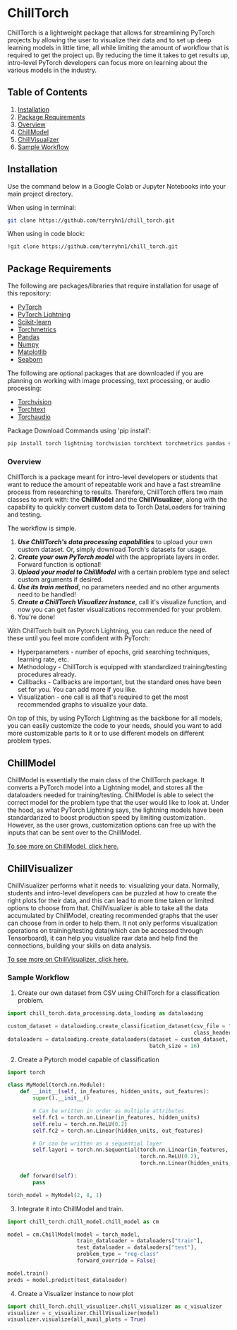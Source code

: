 # ChillTorch
ChillTorch is a lightweight package that allows for streamlining PyTorch projects by
allowing the user to visualize their data and to set up deep learning models in little time,
all while limiting the amount of workflow that is required to get the project up. By reducing
the time it takes to get results up, intro-level PyTorch developers can focus more on
learning about the various models in the industry.

## Table of Contents
1. [Installation](https://github.com/terryhn1/chill_torch#installation)
2. [Package Requirements](https://github.com/terryhn1/chill_torch#package-requirements)
3. [Overview](https://github.com/terryhn1/chill_torch#overview)
4. [ChillModel](https://github.com/terryhn1/chill_torch#chillmodel)
5. [ChillVisualizer](https://github.com/terryhn1/chill_torch#chillvisualizer)
6. [Sample Workflow](https://github.com/terryhn1/chill_torch#sample-workflow)

## Installation
Use the command below in a Google Colab or Jupyter Notebooks into your main project directory.

When using in terminal:
```bash
git clone https://github.com/terryhn1/chill_torch.git
```

When using in code block:
```bash
!git clone https://github.com/terryhn1/chill_torch.git
```

## Package Requirements
The following are packages/libraries that require installation for usage of this repository:
* [PyTorch](https://pytorch.org/)
* [PyTorch Lightning](https://lightning.ai/docs/pytorch/stable/)
* [Scikit-learn](https://scikit-learn.org/stable/)
* [Torchmetrics](https://torchmetrics.readthedocs.io/en/stable/)
* [Pandas](https://pandas.pydata.org/)
* [Numpy](https://numpy.org/)
* [Matplotlib](https://matplotlib.org/)
* [Seaborn](https://seaborn.pydata.org/)

The following are optional packages that are downloaded if you are planning on working with image processing, text processing, or audio processing:
* [Torchvision](https://pytorch.org/vision/stable/index.html)
* [Torchtext](https://pytorch.org/text/stable/index.html)
* [Torchaudio](https://pytorch.org/audio/stable/index.html)

Package Download Commands using 'pip install':
```bash
pip install torch lightning torchvision torchtext torchmetrics pandas scikit-learn matplotlib seaborn numpy 
```

### Overview
ChillTorch is a package meant for intro-level developers or students that want to reduce
the amount of repeatable work and have a fast streamline process from researching to results.
Therefore, ChillTorch offers two main classes to work with: the **ChillModel** and the **ChillVisualizer**,
along with the capability to quickly convert custom data to Torch DataLoaders for training and testing.

The workflow is simple.
1. ***Use ChillTorch's data processing capabilities*** to upload your own custom dataset. Or, simply download Torch's datasets for usage.
2. ***Create your own PyTorch model*** with the appropriate layers in order. Forward function is optional!
3. ***Upload your model to ChillModel*** with a certain problem type and select custom arguments if desired.
4. ***Use its train method***, no parameters needed and no other arguments need to be handled!
5. ***Create a ChillTorch Visualizer instance***, call it's visualize function, and now you can get faster visualizations recommended for your problem.
6. You're done!

With ChillTorch built on Pytorch Lightning, you can reduce the need of these until you feel more confident with PyTorch:
* Hyperparameters - number of epochs, grid searching techniques, learning rate, etc.
* Methodology - ChillTorch is equipped with standardized training/testing procedures already.
* Callbacks - Callbacks are important, but the standard ones have been set for you. You can add more if you like.
* Visualization - one call is all that's required to get the most recommended graphs to visualize your data.

On top of this, by using PyTorch Lightning as the backbone for all models, you can easily customize the code to your needs,
should you want to add more customizable parts to it or to use different models on different problem types.

## ChillModel
ChillModel is essentially the main class of the ChillTorch package. It converts a PyTorch model into a
Lightning model, and stores all the dataloaders needed for training/testing. ChillModel is able to select the
correct model for the problem type that the user would like to look at. Under the hood, as what PyTorch Lightning says,
the lightning models have been standardarized to boost production speed by limiting customization. However, as the user grows,
customization options can free up with the inputs that can be sent over to the ChillModel.

[To see more on ChillModel, click here.](https://github.com/terryhn1/chill_torch/chill_model)

## ChillVisualizer
ChillVisualizer performs what it needs to: visualizing your data. Normally, students and intro-level developers
can be puzzled at how to create the right plots for their data, and this can lead to more time taken or limited
options to choose from that. ChillVisualizer is able to take all the data accumulated by ChillModel, creating
recommended graphs that the user can choose from in order to help them. It not only performs visualization operations
on training/testing data(which can be accessed through Tensorboard), it can help you visualize raw data and help
find the connections, building your skills on data analysis.

[To see more on ChillVisualizer, click here.](https://github.com/terryhn1/chill_torch/chillvisualizer)

### Sample Workflow

1. Create our own dataset from CSV using ChillTorch for a classification problem.
```python
import chill_torch.data_processing.data_loading as dataloading

custom_dataset = dataloading.create_classification_dataset(csv_file = "foo.csv",
                                                           class_header = "score")
dataloaders = dataloading.create_dataloaders(dataset = custom_dataset,
                                             batch_size = 16)
```

2. Create a Pytorch model capable of classification
```python
import torch

class MyModel(torch.nn.Module):
    def __init__(self, in_features, hidden_units, out_features):
        super().__init__()

        # Can be written in order as multiple attributes
        self.fc1 = torch.nn.Linear(in_features, hidden_units)
        self.relu = torch.nn.ReLU(0.2)
        self.fc2 = torch.nn.Linear(hidden_units, out_features)

        # Or can be written as a sequential layer
        self.layer1 = torch.nn.Sequential(torch.nn.Linear(in_features, hidden_units),
                                          torch.nn.ReLU(0.2),
                                          torch.nn.Linear(hidden_units, out_features))

    def forward(self):
        pass

torch_model = MyModel(2, 8, 1)
```

3. Integrate it into ChillModel and train.
```python
import chill_torch.chill_model.chill_model as cm

model = cm.ChillModel(model = torch_model,
                      train_dataloader = dataloaders["train"],
                      test_dataloader = datalaoders["test"],
                      problem_type = "reg-class"
                      forward_override = False)

model.train()
preds = model.predict(test_dataloader)
```

4. Create a Visualizer instance to now plot
```python
import chill_Torch.chill_visualizer.chill_visualizer as c_visualizer
visualizer = c_visualizer.ChillVisualizer(model)
visualizer.visualize(all_avail_plots = True)
```